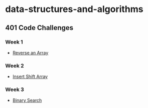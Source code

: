 # data-structures-and-algorithms

## 401 Code Challenges

### Week 1
* [Reverse an Array](otherReadmes/arrayReverse.md)

### Week 2
* [Insert Shift Array](otherReadmes/arrayShift.md)

### Week 3
* [Binary Search](otherReadmes/binarySearch.md)
